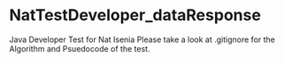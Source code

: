 # NatTestDeveloper_dataResponse
Java Developer Test for Nat Isenia
Please take a look at .gitignore for the Algorithm and Psuedocode of the test.

